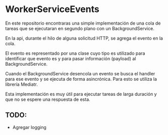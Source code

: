 # WorkerServiceEvents

En este repositorio encontraras una simple implementación de una cola de tareas que se ejecutaran en segundo plano con un BackgroundService.

En la api, durante el hilo de alguna solicitud HTTP, se agrega el evento en la cola.

El evento es representado por una clase cuyo tipo es utilizado para identificar que evento es y para pasar información (payload) al BackgroundService.

Cuando el BackgroundService desencola un evento se busca el handler para ese evento y se ejecuta de forma asincrónica. Para esto se utiliza la librería Mediatr.

Esta implementación es muy útil para ejecutar tareas de larga duración y que no se espere una respuesta de esta.

## TODO:
 - Agregar logging
